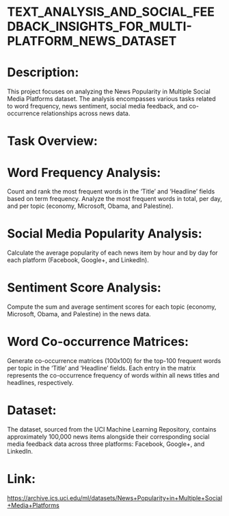 # TEXT_ANALYSIS_AND_SOCIAL_FEEDBACK_INSIGHTS_FOR_MULTI-PLATFORM_NEWS_DATASET

# Description:
This project focuses on analyzing the News Popularity in Multiple Social Media Platforms dataset. The analysis encompasses various tasks related to word frequency, news sentiment, social media feedback, and co-occurrence relationships across news data.

# Task Overview:
# Word Frequency Analysis:

Count and rank the most frequent words in the ‘Title’ and ‘Headline’ fields based on term frequency.
Analyze the most frequent words in total, per day, and per topic (economy, Microsoft, Obama, and Palestine).
# Social Media Popularity Analysis:

Calculate the average popularity of each news item by hour and by day for each platform (Facebook, Google+, and LinkedIn).
# Sentiment Score Analysis:

Compute the sum and average sentiment scores for each topic (economy, Microsoft, Obama, and Palestine) in the news data.
# Word Co-occurrence Matrices:

Generate co-occurrence matrices (100x100) for the top-100 frequent words per topic in the ‘Title’ and ‘Headline’ fields.
Each entry in the matrix represents the co-occurrence frequency of words within all news titles and headlines, respectively.
# Dataset:
The dataset, sourced from the UCI Machine Learning Repository, contains approximately 100,000 news items alongside their corresponding social media feedback data across three platforms: Facebook, Google+, and LinkedIn.

# Link:
https://archive.ics.uci.edu/ml/datasets/News+Popularity+in+Multiple+Social+Media+Platforms 


